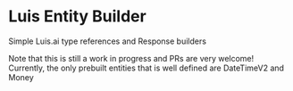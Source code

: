 # Luis Entity Builder
Simple Luis.ai type references and Response builders

Note that this is still a work in progress and PRs are very welcome!
Currently, the only prebuilt entities that is well defined are DateTimeV2 and Money